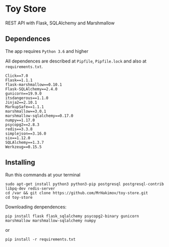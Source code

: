 # Toy Store
REST API with Flask, SQLAlchemy and Marshmallow

## Dependences

The app requires `Python 3.6` and higher

All dependences are described at `Pipfile`, `Pipfile.lock` and also at `requirements.txt`.

```
Click==7.0
Flask==1.1.1
flask-marshmallow==0.10.1
Flask-SQLAlchemy==2.4.0
gunicorn==19.9.0
itsdangerous==1.1.0
Jinja2==2.10.1
MarkupSafe==1.1.1
marshmallow==3.0.1
marshmallow-sqlalchemy==0.17.0
numpy==1.17.0
psycopg2==2.8.3
redis==3.3.8
simplejson==3.16.0
six==1.12.0
SQLAlchemy==1.3.7
Werkzeug==0.15.5
```

## Installing
Run this commands at your terminal
```
sudo apt-get install python3 python3-pip postgresql postgresql-contrib libpq-dev redis-server
cd /var && git clone https://github.com/MrHakimov/toy-store.git
cd toy-store
```

Downloading denpendences:
```
pip install flask flask_sqlalchemy psycopg2-binary gunicorn marshmallow marshmallow-sqlalchemy numpy
```

or

```
pip install -r requirements.txt
```
